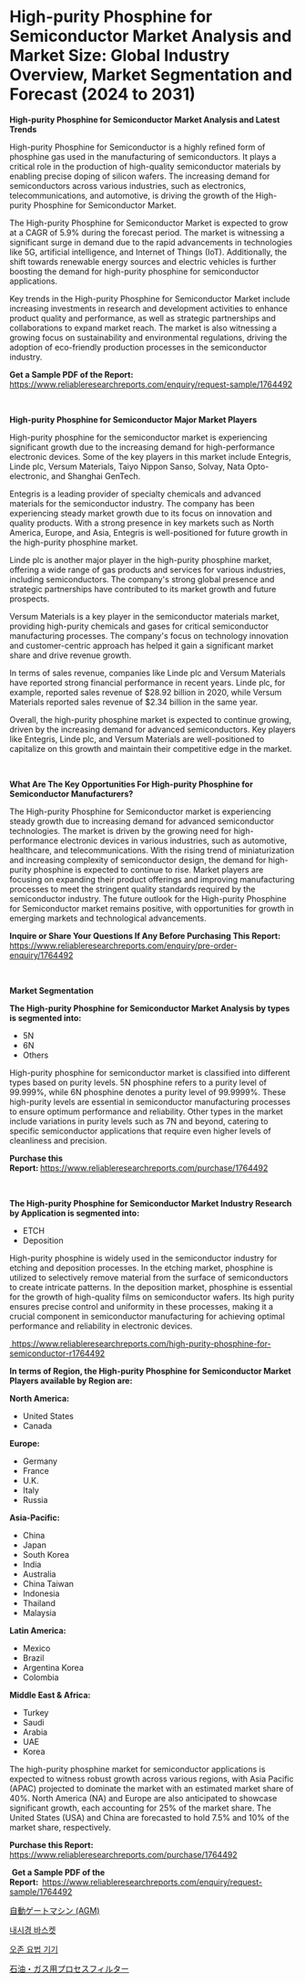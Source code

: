 <p><h1>High-purity Phosphine for Semiconductor Market Analysis and Market Size: Global Industry Overview, Market Segmentation and Forecast (2024 to 2031)</h1></p><p><strong>High-purity Phosphine for Semiconductor Market Analysis and Latest Trends</strong></p>
<p><p>High-purity Phosphine for Semiconductor is a highly refined form of phosphine gas used in the manufacturing of semiconductors. It plays a critical role in the production of high-quality semiconductor materials by enabling precise doping of silicon wafers. The increasing demand for semiconductors across various industries, such as electronics, telecommunications, and automotive, is driving the growth of the High-purity Phosphine for Semiconductor Market.</p><p>The High-purity Phosphine for Semiconductor Market is expected to grow at a CAGR of 5.9% during the forecast period. The market is witnessing a significant surge in demand due to the rapid advancements in technologies like 5G, artificial intelligence, and Internet of Things (IoT). Additionally, the shift towards renewable energy sources and electric vehicles is further boosting the demand for high-purity phosphine for semiconductor applications.</p><p>Key trends in the High-purity Phosphine for Semiconductor Market include increasing investments in research and development activities to enhance product quality and performance, as well as strategic partnerships and collaborations to expand market reach. The market is also witnessing a growing focus on sustainability and environmental regulations, driving the adoption of eco-friendly production processes in the semiconductor industry.</p></p>
<p><strong>Get a Sample PDF of the Report:&nbsp;</strong> <a href="https://www.reliableresearchreports.com/enquiry/request-sample/1764492">https://www.reliableresearchreports.com/enquiry/request-sample/1764492</a></p>
<p>&nbsp;</p>
<p><strong>High-purity Phosphine for Semiconductor Major Market Players</strong></p>
<p><p>High-purity phosphine for the semiconductor market is experiencing significant growth due to the increasing demand for high-performance electronic devices. Some of the key players in this market include Entegris, Linde plc, Versum Materials, Taiyo Nippon Sanso, Solvay, Nata Opto-electronic, and Shanghai GenTech.</p><p>Entegris is a leading provider of specialty chemicals and advanced materials for the semiconductor industry. The company has been experiencing steady market growth due to its focus on innovation and quality products. With a strong presence in key markets such as North America, Europe, and Asia, Entegris is well-positioned for future growth in the high-purity phosphine market.</p><p>Linde plc is another major player in the high-purity phosphine market, offering a wide range of gas products and services for various industries, including semiconductors. The company's strong global presence and strategic partnerships have contributed to its market growth and future prospects.</p><p>Versum Materials is a key player in the semiconductor materials market, providing high-purity chemicals and gases for critical semiconductor manufacturing processes. The company's focus on technology innovation and customer-centric approach has helped it gain a significant market share and drive revenue growth.</p><p>In terms of sales revenue, companies like Linde plc and Versum Materials have reported strong financial performance in recent years. Linde plc, for example, reported sales revenue of $28.92 billion in 2020, while Versum Materials reported sales revenue of $2.34 billion in the same year.</p><p>Overall, the high-purity phosphine market is expected to continue growing, driven by the increasing demand for advanced semiconductors. Key players like Entegris, Linde plc, and Versum Materials are well-positioned to capitalize on this growth and maintain their competitive edge in the market.</p></p>
<p>&nbsp;</p>
<p><strong>What Are The Key Opportunities For High-purity Phosphine for Semiconductor Manufacturers?</strong></p>
<p><p>The High-purity Phosphine for Semiconductor market is experiencing steady growth due to increasing demand for advanced semiconductor technologies. The market is driven by the growing need for high-performance electronic devices in various industries, such as automotive, healthcare, and telecommunications. With the rising trend of miniaturization and increasing complexity of semiconductor design, the demand for high-purity phosphine is expected to continue to rise. Market players are focusing on expanding their product offerings and improving manufacturing processes to meet the stringent quality standards required by the semiconductor industry. The future outlook for the High-purity Phosphine for Semiconductor market remains positive, with opportunities for growth in emerging markets and technological advancements.</p></p>
<p><strong>Inquire or Share Your Questions If Any Before Purchasing This Report:</strong> <a href="https://www.reliableresearchreports.com/enquiry/pre-order-enquiry/1764492">https://www.reliableresearchreports.com/enquiry/pre-order-enquiry/1764492</a></p>
<p>&nbsp;</p>
<p><strong>Market Segmentation</strong></p>
<p><strong>The High-purity Phosphine for Semiconductor Market Analysis by types is segmented into:</strong></p>
<p><ul><li>5N</li><li>6N</li><li>Others</li></ul></p>
<p><p>High-purity phosphine for semiconductor market is classified into different types based on purity levels. 5N phosphine refers to a purity level of 99.999%, while 6N phosphine denotes a purity level of 99.9999%. These high-purity levels are essential in semiconductor manufacturing processes to ensure optimum performance and reliability. Other types in the market include variations in purity levels such as 7N and beyond, catering to specific semiconductor applications that require even higher levels of cleanliness and precision.</p></p>
<p><strong>Purchase this Report:&nbsp;</strong><a href="https://www.reliableresearchreports.com/purchase/1764492">https://www.reliableresearchreports.com/purchase/1764492</a></p>
<p>&nbsp;</p>
<p><strong>The High-purity Phosphine for Semiconductor Market Industry Research by Application is segmented into:</strong></p>
<p><ul><li>ETCH</li><li>Deposition</li></ul></p>
<p><p>High-purity phosphine is widely used in the semiconductor industry for etching and deposition processes. In the etching market, phosphine is utilized to selectively remove material from the surface of semiconductors to create intricate patterns. In the deposition market, phosphine is essential for the growth of high-quality films on semiconductor wafers. Its high purity ensures precise control and uniformity in these processes, making it a crucial component in semiconductor manufacturing for achieving optimal performance and reliability in electronic devices.</p></p>
<p><a href="https://www.reliableresearchreports.com/high-purity-phosphine-for-semiconductor-r1764492">&nbsp;https://www.reliableresearchreports.com/high-purity-phosphine-for-semiconductor-r1764492</a></p>
<p><strong>In terms of Region, the High-purity Phosphine for Semiconductor Market Players available by Region are:</strong></p>
<p>
    <p> <strong> North America: </strong>
        <ul>
            <li>United States</li>
            <li>Canada</li>
        </ul>
        </p> 
    <p> <strong> Europe: </strong>
        <ul>
            <li>Germany</li>
            <li>France</li>
            <li>U.K.</li>
            <li>Italy</li>
            <li>Russia</li>
        </ul>
        </p> 
    <p> <strong> Asia-Pacific: </strong>
        <ul>
            <li>China</li>
            <li>Japan</li>
            <li>South Korea</li>
            <li>India</li>
            <li>Australia</li>
            <li>China Taiwan</li>
            <li>Indonesia</li>
            <li>Thailand</li>
            <li>Malaysia</li>
        </ul>
        </p> 
    <p> <strong> Latin America: </strong>
        <ul>
            <li>Mexico</li>
            <li>Brazil</li>
            <li>Argentina Korea</li>
            <li>Colombia</li>
        </ul>
        </p> 
    <p> <strong> Middle East & Africa: </strong>
        <ul>
            <li>Turkey</li>
            <li>Saudi</li>
            <li>Arabia</li>
            <li>UAE</li>
            <li>Korea</li>
        </ul>
    </p>
    </p>
<p><p>The high-purity phosphine market for semiconductor applications is expected to witness robust growth across various regions, with Asia Pacific (APAC) projected to dominate the market with an estimated market share of 40%. North America (NA) and Europe are also anticipated to showcase significant growth, each accounting for 25% of the market share. The United States (USA) and China are forecasted to hold 7.5% and 10% of the market share, respectively.</p></p>
<p><strong>Purchase this Report: </strong><a href="https://www.reliableresearchreports.com/purchase/1764492">https://www.reliableresearchreports.com/purchase/1764492</a></p>
<p>&nbsp;<strong>Get a Sample PDF of the Report:&nbsp;&nbsp;</strong><a href="https://www.reliableresearchreports.com/enquiry/request-sample/1764492">https://www.reliableresearchreports.com/enquiry/request-sample/1764492</a></p>
<p><strong></strong></p>
<p><p><a href="https://github.com/FredaJerde/Market-Research-Report-List-1/blob/main/9455284137303.md">自動ゲートマシン (AGM)</a></p><p><a href="https://github.com/rrmadityapu/Market-Research-Report-List-1/blob/main/3573802142806.md">내시경 바스켓</a></p><p><a href="https://github.com/vanessagrant665567/Market-Research-Report-List-1/blob/main/3939557142805.md">오존 요법 기기</a></p><p><a href="https://github.com/ycmtqqhvk3273/Market-Research-Report-List-2/blob/main/5390933137304.md">石油・ガス用プロセスフィルター</a></p></p>